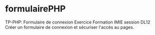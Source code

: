 # formulairePHP
TP-PHP: Formulaire de connexion
Exercice Formation IMIE session DL12
Créer un formulaire de connexion et sécuriser l'accès au pages.
